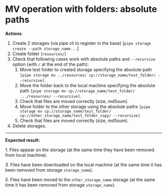 # MV operation with folders: absolute paths

**Actions**:

1.	Create 2 storages (via pipe cli to register in the base) [`pipe storage create --path storage_name...`]
2.	Create folder (`resources/`)
3.	Check that following cases work with absolute paths and `--recursive` option (with `/` at the end of the path): 
    1.	Move test folder to created storage specifying the absolute path `[pipe storage mv ../resources/ cp://storage_name/test_folder/ --recursive]`. 
    2.	Move the folder back to the local machine specifying the absolute path `[pipe storage mv cp://storage_name/test_folder/ .../resources/ --recursive]`. 
    3.	Check that files are moved correctly (size, md5sum).
    4.	Move folder to the other storage using the absolute paths `[pipe storage mv cp://storage_name/test_folder/ cp://other_storage_name/test_folder_copy/ --recursive]`
    5.	Check that files are moved correctly (size, md5sum).
4.	Delete storages.

***
**Expected result:**

*1.*	Files appear on the storage (at the same time they have been removed from local machine).

*3.*	Files have been downloaded on the local machine (at the same time it has been removed from storage `storage_name`).

*5.*	Files have been moved to the `other_storage_name` storage (at the same time it has been removed from storage `storage_name`).